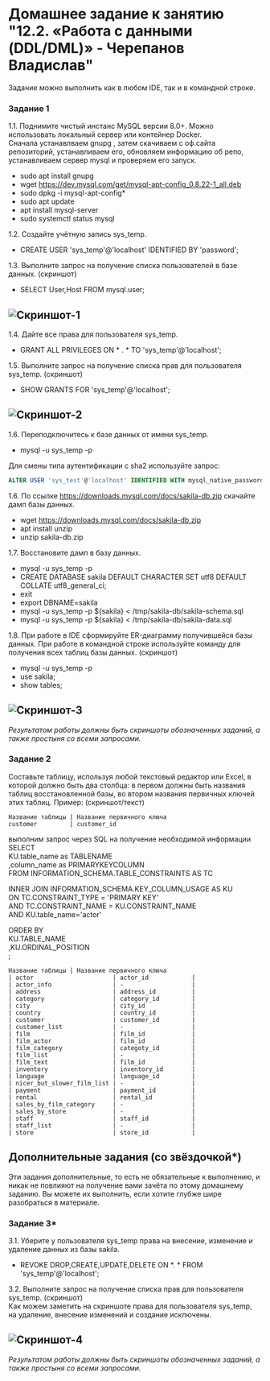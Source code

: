  # Домашнее задание к занятию "12.2. «Работа с данными (DDL/DML)» - Черепанов Владислав"





Задание можно выполнить как в любом IDE, так и в командной строке.

### Задание 1
1.1. Поднимите чистый инстанс MySQL версии 8.0+. Можно использовать локальный сервер или контейнер Docker.  
Сначала устанавлваем gnupg , затем скачиваем с оф.сайта репозиторий, устанавливаем его, обновляем информацию об репо, устанавливаем сервер mysql и проверяем его запуск.  
- sudo apt install gnupg
- wget https://dev.mysql.com/get/mysql-apt-config_0.8.22-1_all.deb  
- sudo dpkg -i mysql-apt-config*  
- sudo apt update  
- apt install mysql-server  
- sudo systemctl status mysql  

1.2. Создайте учётную запись sys_temp.  
- CREATE USER 'sys_temp'@'localhost' IDENTIFIED BY 'password';  


1.3. Выполните запрос на получение списка пользователей в базе данных. (скриншот)  
- SELECT User,Host FROM mysql.user;  

![Скриншот-1](https://github.com/plusvaldis/sdb-hw/blob/main/12.02-hw/img/Screenshot_1.png)
---

1.4. Дайте все права для пользователя sys_temp.  
- GRANT ALL PRIVILEGES ON * . * TO 'sys_temp'@'localhost';  


1.5. Выполните запрос на получение списка прав для пользователя sys_temp. (скриншот)  
- SHOW GRANTS FOR 'sys_temp'@'localhost';  

![Скриншот-2](https://github.com/plusvaldis/sdb-hw/blob/main/12.02-hw/img/Screenshot_2.png)
---

1.6. Переподключитесь к базе данных от имени sys_temp.
- mysql -u sys_temp -p  

Для смены типа аутентификации с sha2 используйте запрос: 
```sql
ALTER USER 'sys_test'@'localhost' IDENTIFIED WITH mysql_native_password BY 'password';
```
1.6. По ссылке https://downloads.mysql.com/docs/sakila-db.zip скачайте дамп базы данных.  
- wget https://downloads.mysql.com/docs/sakila-db.zip  
- apt install unzip
- unzip sakila-db.zip

1.7. Восстановите дамп в базу данных.  
- mysql -u sys_temp -p  
- CREATE DATABASE sakila DEFAULT CHARACTER SET utf8 DEFAULT COLLATE utf8_general_ci;  
- exit  
- export DBNAME=sakila
- mysql -u sys_temp -p ${sakila} < /tmp/sakila-db/sakila-schema.sql  
- mysql -u sys_temp -p ${sakila} < /tmp/sakila-db/sakila-data.sql  

1.8. При работе в IDE сформируйте ER-диаграмму получившейся базы данных. При работе в командной строке используйте команду для получения всех таблиц базы данных. (скриншот)  
- mysql -u sys_temp -p  
- use sakila;  
- show tables;  

![Скриншот-3](https://github.com/plusvaldis/sdb-hw/blob/main/12.02-hw/img/Screenshot_3.png)
---

*Результатом работы должны быть скриншоты обозначенных заданий, а также простыня со всеми запросами.*


### Задание 2
Составьте таблицу, используя любой текстовый редактор или Excel, в которой должно быть два столбца: в первом должны быть названия таблиц восстановленной базы, во втором названия первичных ключей этих таблиц. Пример: (скриншот/текст)
```
Название таблицы | Название первичного ключа
customer         | customer_id
```  
  
выполним запрос через SQL на получение необходимой информации
 SELECT  
     KU.table_name as TABLENAME  
    ,column_name as PRIMARYKEYCOLUMN  
 FROM INFORMATION_SCHEMA.TABLE_CONSTRAINTS AS TC  

 INNER JOIN INFORMATION_SCHEMA.KEY_COLUMN_USAGE AS KU  
    ON TC.CONSTRAINT_TYPE = 'PRIMARY KEY'  
    AND TC.CONSTRAINT_NAME = KU.CONSTRAINT_NAME  
    AND KU.table_name='actor'  

 ORDER BY  
     KU.TABLE_NAME  
    ,KU.ORDINAL_POSITION  
;   
```
Название таблицы | Название первичного ключа
| actor                      | actor_id            |
| actor_info                 | -                   |
| address                    | address_id          |
| category                   | category_id         |
| city                       | city_id             |
| country                    | country_id          |
| customer                   | customer_id         |
| customer_list              | -                   |
| film                       | film_id             |
| film_actor                 | film_id             |
| film_category              | categoty_id         |
| film_list                  | -                   |
| film_text                  | film_id             |
| inventory                  | inventory_id        |
| language                   | language_id         |
| nicer_but_slower_film_list | -                   |
| payment                    | payment_id          |
| rental                     | rental_id           |
| sales_by_film_category     | -                   |
| sales_by_store             | -                   |
| staff                      | staff_id            |
| staff_list                 | -                   |
| store                      | store_id            |
```


## Дополнительные задания (со звёздочкой*)
Эти задания дополнительные, то есть не обязательные к выполнению, и никак не повлияют на получение вами зачёта по этому домашнему заданию. Вы можете их выполнить, если хотите глубже шире разобраться в материале.

### Задание 3*
3.1. Уберите у пользователя sys_temp права на внесение, изменение и удаление данных из базы sakila.  
- REVOKE DROP,CREATE,UPDATE,DELETE ON *. * FROM 'sys_temp'@'localhost';

3.2. Выполните запрос на получение списка прав для пользователя sys_temp. (скриншот)  
Как можем заметить на скриншоте права для пользователя sys_temp, на удаление, внесение изменений и создание исключены.  
  
![Скриншот-4](https://github.com/plusvaldis/sdb-hw/blob/main/12.02-hw/img/Screenshot_4.png)
---

*Результатом работы должны быть скриншоты обозначенных заданий, а также простыня со всеми запросами.*